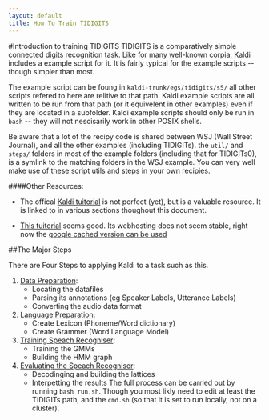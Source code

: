 ```yaml
---
layout: default
title: How To Train TIDIGITS
---
```


#Introduction to training TIDIGITS
TIDIGITS is a comparatively simple connected digits recognition task.
Like for many well-known corpia, Kaldi includes a example script for it.
It is fairly typical for the example scripts -- though simpler than most.

The example script can be foung in `kaldi-trunk/egs/tidigits/s5/` all other scripts refered to here are relitive to that path. Kaldi example scripts are all written to be run from that path (or it equivelent in other examples) even if they are located in a subfolder.
Kaldi example scripts should only be run in `bash` -- they will not nescisarily work in other POSIX shells.

Be aware that a lot of the recipy code is shared between WSJ (Wall Street Journal), and all the other examples (including TIDIGITs).
the `util/` and `steps/` folders in most of the example folders (including that for TIDIGITs0),
is a symlink to the matching folders in the WSJ example. You can very well make use of these script utils and steps in your own recipies.


####Other Resources:

 - The offical [Kaldi tuitorial](http://kaldi.sourceforge.net/tutorial.html) is not perfect (yet), but is a valuable resource. It is linked to in various sections thoughout this document.

 - [This tuitorial](http://analytcz.com/kaldi-hybrid-mlphmm-asr-2/) seems good. Its webhosting does not seem stable, right now the [google cached version can be used](http://webcache.googleusercontent.com/search?q=cache:z-MGlCv917sJ:analytcz.com/kaldi-hybrid-mlphmm-asr-2/)


##The Major Steps

There are Four Steps to applying Kaldi to a task such as this.


 1. [Data Preparation](./data_prep):
    * Locating the datafiles
    * Parsing its annotations (eg Speaker Labels, Utterance Labels)
    * Converting the audio data format
 2. [Language Preparation](./lang_prep):
    * Create Lexicon (Phoneme/Word dictionary)
    * Create Grammer (Word Language Model)
 3. [Training Speach Recogniser](train):
    * Training the GMMs
    * Building the HMM graph
 4. [Evaluating the Speach Recogniser](eval):
    * Decodinging and building the lattices
    * Interpetting the results
The full process can be carried out by running `bash run.sh`. Though you most likly need to edit at least the TIDIGITs path, and the `cmd.sh` (so that it is set to run locally, not on a cluster).





